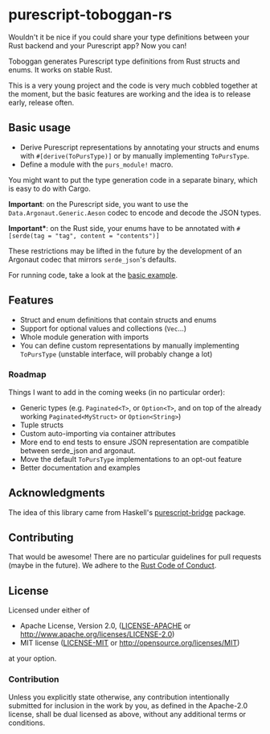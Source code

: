 # purescript-toboggan-rs

Wouldn't it be nice if you could share your type definitions between your Rust
backend and your Purescript app? Now you can!

Toboggan generates Purescript type definitions from Rust structs and enums. It
works on stable Rust.

This is a very young project and the code is very much cobbled together at the
moment, but the basic features are working and the idea is to release early,
release often.

## Basic usage

- Derive Purescript representations by annotating your structs and enums with
  `#[derive(ToPursType)]` or by manually implementing `ToPursType`.
- Define a module with the `purs_module!` macro.

You might want to put the type generation code in a separate binary, which is easy to do with Cargo.

**Important**: on the Purescript side, you want to use the
`Data.Argonaut.Generic.Aeson` codec to encode and decode the JSON types.

**Important\***: on the Rust side, your enums have to be annotated with
`#[serde(tag = "tag", content = "contents")]`

These restrictions may be lifted in the future by the development of an
Argonaut codec that mirrors `serde_json`'s defaults.

For running code, take a look at the [basic example](examples/basic).

## Features

- Struct and enum definitions that contain structs and enums
- Support for optional values and collections (`Vec`...)
- Whole module generation with imports
- You can define custom representations by manually implementing `ToPursType` (unstable interface, will probably change a lot)

### Roadmap

Things I want to add in the coming weeks (in no particular order):

- Generic types (e.g. `Paginated<T>`, or `Option<T>`, and on top of the already
  working `Paginated<MyStruct>` or `Option<String>`)
- Tuple structs
- Custom auto-importing via container attributes
- More end to end tests to ensure JSON representation are compatible between
  serde_json and argonaut.
- Move the default `ToPursType` implementations to an opt-out feature
- Better documentation and examples

## Acknowledgments

The idea of this library came from Haskell's
[purescript-bridge](https://github.com/eskimor/purescript-bridge) package.

## Contributing

That would be awesome! There are no particular guidelines for pull requests
(maybe in the future). We adhere to the [Rust Code of
Conduct](https://www.rust-lang.org/en-US/conduct.html).

## License

Licensed under either of

* Apache License, Version 2.0, ([LICENSE-APACHE](LICENSE-APACHE) or
        http://www.apache.org/licenses/LICENSE-2.0)
* MIT license ([LICENSE-MIT](LICENSE-MIT) or
        http://opensource.org/licenses/MIT)

at your option.

### Contribution

Unless you explicitly state otherwise, any contribution intentionally submitted
for inclusion in the work by you, as defined in the Apache-2.0 license, shall be
dual licensed as above, without any additional terms or conditions.
